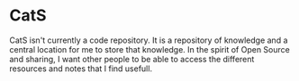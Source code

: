 # CatS

CatS isn't currently a code repository.  It is a repository of knowledge and a central location for me to store that knowledge.  In the spirit of Open Source and sharing, I want other people to be able to access the different resources and notes that I find usefull.
